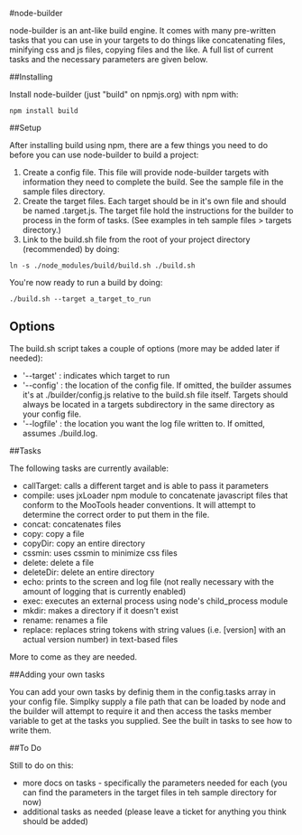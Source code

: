 #node-builder

node-builder is an ant-like build engine. It comes with many pre-written tasks that you can use in your targets to do things like concatenating files, minifying css and js files, copying files and the like. A full list of current tasks and the necessary parameters are given below.

##Installing

Install node-builder (just "build" on npmjs.org) with npm with:

```
npm install build
```

##Setup

After installing build using npm, there are a few things you need to do before you can use node-builder to build a project:

1. Create a config file. This file will provide node-builder targets with information they need to complete the build. See the sample file in the sample files directory.
2. Create the target files. Each target should be in it's own file and should be named <target name>.target.js. The target file hold the instructions for the builder to process in the form of tasks. (See examples in teh sample files > targets directory.)
3. Link to the build.sh file from the root of your project directory (recommended) by doing:

```
ln -s ./node_modules/build/build.sh ./build.sh
```

You're now ready to run a build by doing:

```
./build.sh --target a_target_to_run
```

## Options

The build.sh script takes a couple of options (more may be added later if needed):

- '--target' : indicates which target to run
- '--config' : the location of the config file. If omitted, the builder assumes it's at ./builder/config.js relative to the build.sh file itself. Targets should always be located in a targets subdirectory in the same directory as your config file.
- '--logfile' : the location you want the log file written to. If omitted, assumes ./build.log.


##Tasks

The following tasks are currently available:

- callTarget: calls a different target and is able to pass it parameters
- compile: uses jxLoader npm module to concatenate javascript files that conform to the MooTools header conventions. It will attempt to determine the correct order to put them in the file.
- concat: concatenates files
- copy: copy a file
- copyDir: copy an entire directory
- cssmin: uses cssmin to minimize css files
- delete: delete a file
- deleteDir: delete an entire directory
- echo: prints to the screen and log file (not really necessary with the amount of logging that is currently enabled)
- exec: executes an external process using node's child_process module
- mkdir: makes a directory if it doesn't exist
- rename: renames a file
- replace: replaces string tokens with string values (i.e. [version] with an actual version number) in text-based files

More to come as they are needed.

##Adding your own tasks

You can add your own tasks by definig them in the config.tasks array in your config file. Simplky supply a file path that can be loaded by node and the builder will attempt to require it and then access the tasks member variable to get at the tasks you supplied. See the built in tasks to see how to write them.

##To Do

Still to do on this:

- more docs on tasks - specifically the parameters needed for each (you can find the parameters in the target files in teh sample directory for now)
- additional tasks as needed (please leave a ticket for anything you think should be added)